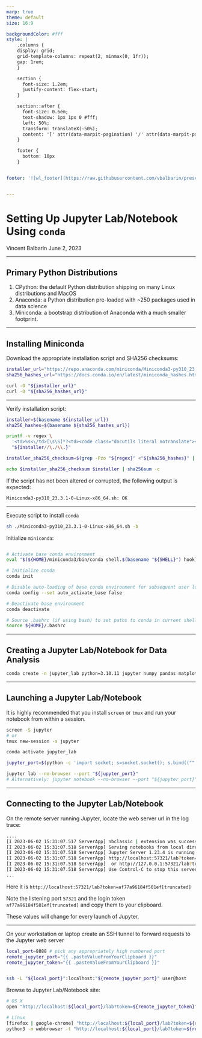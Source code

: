 ```yaml
---
marp: true
theme: default
size: 16:9

backgroundColor: #fff
style: |
    .columns {
    display: grid;
    grid-template-columns: repeat(2, minmax(0, 1fr));
    gap: 1rem;
    }

    section {
      font-size: 1.2em;
      justify-content: flex-start;
    }

    section::after {
      font-size: 0.6em;
      text-shadow: 1px 1px 0 #fff;
      left: 50%;
      transform: translateX(-50%);
      content: '[' attr(data-marpit-pagination) '/' attr(data-marpit-pagination-total) ']'
    } 

    footer {
      bottom: 10px
    }


footer: '![wl_footer](https://raw.githubusercontent.com/vbalbarin/presentations/main/assets/common/wl_slide_footer.png)'


---
```


# **Setting Up Jupyter Lab/Notebook Using `conda`**

Vincent Balbarin
June 2, 2023

---
<!-- paginate: true -->
<style>
blockquote {
    border-top: 0.1em dashed #555;
    font-size: 60%;
    margin-top: 50px;
}
sup {
  font-size: 65%;
}
</style>

## Primary Python Distributions

1. CPython: the default Python distribution shipping on many Linux distributions and MacOS
2. Anaconda: a Python distribution pre-loaded with ~250 packages used in data science
3. Miniconda: a bootstrap distribution of Anaconda with a much smaller footprint.

---

## Installing Miniconda

Download the appropriate installation script and SHA256 checksums:

```bash
installer_url="https://repo.anaconda.com/miniconda/Miniconda3-py310_23.3.1-0-Linux-x86_64.sh"
sha256_hashes_url="https://docs.conda.io/en/latest/miniconda_hashes.html"

curl -O "${installer_url}"
curl -O "${sha256_hashes_url}"
```

---

Verify installation script:

```bash
installer=$(basename ${installer_url})
sha256_hashes=$(basename ${sha256_hashes_url})

printf -v regex \
  '<td>%s<\/td>[\s\S]*?<td><code class="docutils literal notranslate"><span\s+class="pre">\K[a-z0-9]+' \
  "${installer//\./\\.}"

installer_sha256_checksum=$(grep -Pzo "${regex}" <"${sha256_hashes}" | tr -d '\0')

echo $installer_sha256_checksum $installer | sha256sum -c
```

If the script has not been altered or corrupted, the following output is expected:

```bash
Miniconda3-py310_23.3.1-0-Linux-x86_64.sh: OK
```

---

Execute script to install `conda`

```bash
sh ./Miniconda3-py310_23.3.1-0-Linux-x86_64.sh -b
```

Initialize `miniconda`:

```bash

# Activate base conda environment
eval "$(${HOME}/miniconda3/bin/conda shell.$(basename "${SHELL}") hook)"

# Initialize conda
conda init

# Disable auto-loading of base conda environment for subsequent user logins
conda config --set auto_activate_base false

# Deactivate base environment
conda deactivate

# Source .bashrc (if using bash) to set paths to conda in current shell
source ${HOME}/.bashrc
```

---

## Creating a Jupyter Lab/Notebook for Data Analysis

```bash
conda create -n jupyter_lab python=3.10.11 jupyter numpy pandas matplotlib
```

---

## Launching a Jupyter Lab/Notebook

It is highly recommended that you install `screen` or `tmux` and run your notebook from within a session.

```bash
screen -S jupyter
# or
tmux new-session -s jupyter
```

```bash
conda activate jupyter_lab

jupyter_port=$(python -c 'import socket; s=socket.socket(); s.bind(("", 0)); print(s.getsockname()[1]); s.close()')

jupyter lab --no-browser --port "${jupyter_port}"
# Alternatively: jupyter notebook --no-browser --port "${jupyter_port}"

```

---

## Connecting to the Jupyter Lab/Notebook

On the remote server running Jupyter, locate the web server url in the log trace:

```bash
....
[I 2023-06-02 15:31:07.517 ServerApp] nbclassic | extension was successfully loaded.
[I 2023-06-02 15:31:07.518 ServerApp] Serving notebooks from local directory: /home/veb3
[I 2023-06-02 15:31:07.518 ServerApp] Jupyter Server 1.23.4 is running at:
[I 2023-06-02 15:31:07.518 ServerApp] http://localhost:57321/lab?token=af77a96184f501ef59d45338a47796baac0eb81ab0085a02
[I 2023-06-02 15:31:07.518 ServerApp]  or http://127.0.0.1:57321/lab?token=af77a96184f501ef59d45338a47796baac0eb81ab0085a02
[I 2023-06-02 15:31:07.518 ServerApp] Use Control-C to stop this server and shut down all kernels (twice to skip confirmation).
...
```

Here it is `http://localhost:57321/lab?token=af77a96184f501ef[truncated]`

Note the listening port `57321` and the login token `af77a96184f501ef[truncated]` and copy them to your clipboard.

These values will change for every launch of Jupyter.

---

On your workstation or laptop create an SSH tunnel to forward requests to the Jupyter web server

```bash
local_port=8888 # pick any appropriately high numbered port
remote_jupyter_port="{{ .pasteValueFromYourClipboard }}"
remote_jupyter_token="{{ .pasteValueFromYourClipboard }}"


ssh -L "${local_port}":localhost:"${remote_jupyter_port}" user@host
```

Browse to Jupyter Lab/Notebook site:

```bash
# OS X
open "http://localhost:${local_port}/lab?token=${remote_jupyter_token}"

# Linux
[firefox | google-chrome] "http://localhost:${local_port}/lab?token=${remote_jupyter_token}"
python3 -m webbrowser -t "http://localhost:${local_port}/lab?token=${remote_jupyter_token}"
```
